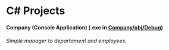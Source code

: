 # C# Projects

#### Company (Console Application) (.exe in [Company/obj/Debug](https://github.com/isaiasvallejos/csharp/tree/master/Company/Company/obj/Debug))

###### Simple manager to departament and employees.

